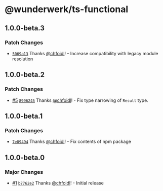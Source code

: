 # @wunderwerk/ts-functional

## 1.0.0-beta.3

### Patch Changes

- [`5069a13`](https://github.com/wunderwerkio/ts-functional/commit/5069a139bac4c65f4a3dfcc50c2e3f554cd84f24) Thanks [@chfoidl](https://github.com/chfoidl)! - Increase compatibility with legacy module resolution

## 1.0.0-beta.2

### Patch Changes

- [#5](https://github.com/wunderwerkio/ts-functional/pull/5) [`8996245`](https://github.com/wunderwerkio/ts-functional/commit/8996245627bd280caf2081fb73fab186a674ae45) Thanks [@chfoidl](https://github.com/chfoidl)! - Fix type narrowing of `Result` type.

## 1.0.0-beta.1

### Patch Changes

- [`7e89494`](https://github.com/wunderwerkio/ts-functional/commit/7e8949425e2eed4c353b1979aed2c483c2b77e18) Thanks [@chfoidl](https://github.com/chfoidl)! - Fix contents of npm package

## 1.0.0-beta.0

### Major Changes

- [#1](https://github.com/wunderwerkio/ts-functional/pull/1) [`b7762e2`](https://github.com/wunderwerkio/ts-functional/commit/b7762e268278cbd703575c65b9b92e384cd99878) Thanks [@chfoidl](https://github.com/chfoidl)! - Initial release
